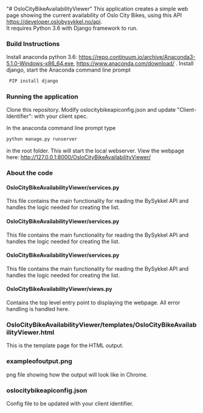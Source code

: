 "# OsloCityBikeAvailabilityViewer" 
This application creates a simple web page showing the current availability of Oslo City Bikes, using this API https://developer.oslobysykkel.no/api.  
It requires Python 3.6 with Django framework to run.
### Build Instructions ###

Install anaconda python 3.6: https://repo.continuum.io/archive/Anaconda3-5.1.0-Windows-x86_64.exe, https://www.anaconda.com/download/ .
Install django, start the Anaconda command line prompt
```cmd
 PIP install django
```


### Running the application
Clone this repository.
Modify oslocitybikeapiconfig.json and update "Client-Identifier":  with  your client spec.

In the anaconda command line prompt type 
```cmd
python manage.py runserver 
```
in the root folder. This will start the local webserver.
View the webpage here: http://127.0.0.1:8000/OsloCityBikeAvailabilityViewer/

### About the code
#### OsloCityBikeAvailabilityViewer/services.py
This file contains the main functionality for reading the BySykkel API and handles the logic needed for creating the list.

#### OsloCityBikeAvailabilityViewer/services.py
This file contains the main functionality for reading the BySykkel API and handles the logic needed for creating the list.

#### OsloCityBikeAvailabilityViewer/services.py
This file contains the main functionality for reading the BySykkel API and handles the logic needed for creating the list.
#### OsloCityBikeAvailabilityViewer/views.py
Contains the top level entry point to displaying the webpage. All error handling is handled here.

### OsloCityBikeAvailabilityViewer/templates/OsloCityBikeAvailabilityViewer.html
This is the template page for the HTML output.

### exampleofoutput.png
png file showing how the output will look like in Chrome.

### oslocitybikeapiconfig.json
Config file to be updated with your client identifier.


